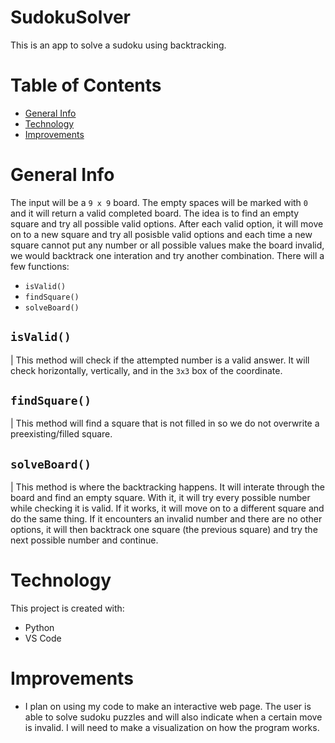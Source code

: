 # SudokuSolver
This is an app to solve a sudoku using backtracking. 

# Table of Contents
- [General Info](#general-info)
- [Technology](#technology)
- [Improvements](#Improvements)

# General Info
The input will be a `9 x 9` board. The empty spaces will be marked with `0` and it will return a valid completed board. The idea is to find an empty square and try all possible valid options. After each valid option, it will move on to a new square and try all posisble valid options and each time a new square cannot put any number or all possible values make the board invalid, we would backtrack one interation and try another combination. 
There will a few functions:
* `isValid()`
* `findSquare()`
* `solveBoard()`

## `isValid()`
| This method will check if the attempted number is a valid answer. It will check horizontally, vertically, and in the `3x3` box of the coordinate.  
## `findSquare()`
| This method will find a square that is not filled in so we do not overwrite a preexisting/filled square.   
## `solveBoard()`
| This method is where the backtracking happens. It will interate through the board and find an empty square. With it, it will try every possible number while checking it is valid. If it works, it will move on to a different square and do the same thing. If it encounters an invalid number and there are no other options, it will then backtrack one square (the previous square) and try the next possible number and continue.   

# Technology 
This project is created with: 
* Python 
* VS Code


# Improvements
* I plan on using my code to make an interactive web page. The user is able to solve sudoku puzzles and will also indicate when a certain move is invalid. 
I will need to make a visualization on how the program works. 
